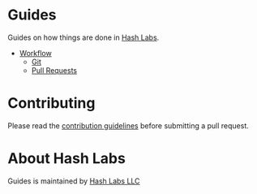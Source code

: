 # Guides

Guides on how things are done in [Hash Labs](www.hashlabs.com).

* [Workflow](/workflow)
  * [Git](/workflow/git)
  * [Pull Requests](/workflow/pull-requests)

# Contributing

Please read the [contribution guidelines](https://github.com/thoughtbot/guides/blob/master/CONTRIBUTING.md) before submitting a pull request.

# About Hash Labs

Guides is maintained by [Hash Labs LLC](www.hashlabs.com)
